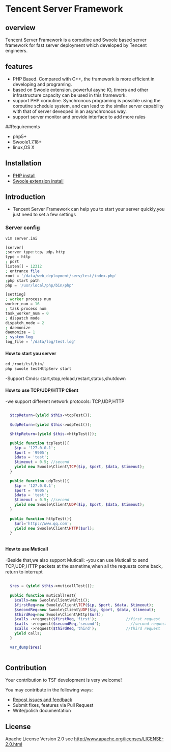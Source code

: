 Tencent Server Framework
=======================

## overview

Tencent Server Framework is a coroutine and Swoole based server framework for fast server deployment which developed by Tencent engineers.


## features

- PHP Based. Compared with C++, the framework is more efficient in developing and programing.
- based on Swoole extension. powerful async IO, timers and other infrastructure capacity can be used in this framework.
- support PHP coroutine. Synchronous programing is possible using the coroutine schedule system, and can lead to the similar server capability with that of server deveoped in an asynchronous way.
- support server monitor and provide interface to add more rules 


##Requirements

- php5+ 
- Swoole1.7.18+
- linux,OS X

## Installation
- [PHP install](https://github.com/php/php-src)
- [Swoole extension install](https://github.com/swoole/swoole-src)

## Introduction

- Tencent Server Framework can help you to start your server quickly,you just need to set a few settings

### Server config

```php
vim server.ini

[server]
;server type:tcp，udp，http
type = http
; port
listen[] = 12312
; entrance file
root = '/data/web_deployment/serv/test/index.php'
;php start path
php = '/usr/local/php/bin/php'

[setting]
; worker process num
worker_num = 16
; task process num
task_worker_num = 0
; dispatch mode
dispatch_mode = 2
; daemonize
daemonize = 1
; system log
log_file = '/data/log/test.log'

```
#### How to start you server
```php
cd /root/tsf/bin/
php swoole testHttpServ start

```
-Support Cmds: start,stop,reload,restart,status,shutdown

#### How to use TCP/UDP/HTTP Client
-we support different network protocols: TCP,UDP,HTTP

```php

  $tcpReturn=(yield $this->tcpTest());
  
  $udpReturn=(yield $this->udpTest());

  $httpReturn=(yield $this->httpTest());

  public function tcpTest(){
    $ip = '127.0.0.1';
    $port = '9905';
    $data = 'test';
    $timeout = 0.5; //second
    yield new Swoole\Client\TCP($ip, $port, $data, $timeout);
  }
  
  public function udpTest(){
    $ip = '127.0.0.1';
    $port = '9905';
    $data = 'test';
    $timeout = 0.5; //second
    yield new Swoole\Client\UDP($ip, $port, $data, $timeout);
  }
  
  public function httpTest(){
    $url='http://www.qq.com';
    yield new Swoole\Client\HTTP($url);
  }



```

#### How to use Muticall
-Beside that,we also support Muticall:
-you can use Muticall to send TCP,UDP,HTTP packets at the sametime,when all the requests come back，return to interrupt

```php
  
  $res = (yield $this->muticallTest());
  
  public function muticallTest{
    $calls=new Swoole\Client\Multi();
    $firstReq=new Swoole\Client\TCP($ip, $port, $data, $timeout);
    $secondReq=new Swoole\Client\UDP($ip, $port, $data, $timeout);
    $thirdReq=new Swoole\Client\Http($url);
    $calls ->request($firstReq,'first');             //first request
    $calls ->request($secondReq,'second');             //second request
    $calls ->request($thirdReq,'third');             //third request
    yield calls;
  }

  var_dump($res)
  
```



## Contribution

Your contribution to TSF development is very welcome!

You may contribute in the following ways:

* [Repost issues and feedback](https://github.com/tencent-php/tsf/issues)
* Submit fixes, features via Pull Request
* Write/polish documentation


## License
Apache License Version 2.0 see http://www.apache.org/licenses/LICENSE-2.0.html
